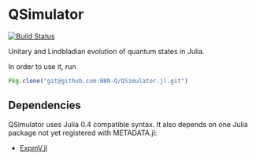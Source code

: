 # QSimulator

[![Build Status](https://travis-ci.org/BBN-Q/QSimulator.jl.svg)](https://travis-ci.org/BBN-Q/QSimulator.jl)

Unitary and Lindbladian evolution of quantum states in Julia.

In order to use it, run

```julia
Pkg.clone("git@github.com:BBN-Q/QSimulator.jl.git")
```

## Dependencies

QSimulator uses Julia 0.4 compatible syntax.  It also depends on one Julia package not yet registered with METADATA.jl:
* [ExpmV.jl](https://github.com/marcusps/ExpmV.jl)
